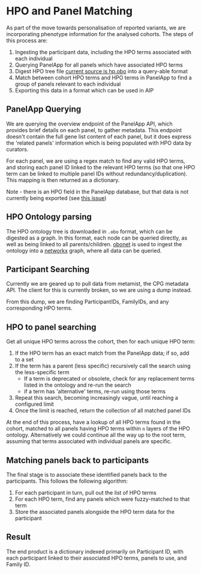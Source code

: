 # HPO and Panel Matching

As part of the move towards personalisation of reported variants, we are incorporating phenotype information for the
analysed cohorts. The steps of this process are:

1. Ingesting the participant data, including the HPO terms associated with each individual
2. Querying PanelApp for all panels which have associated HPO terms
3. Digest HPO tree file [current source is hp.obo](https://hpo.jax.org/app/download/ontology) into a query-able format
4. Match between cohort HPO terms and HPO terms in PanelApp to find a group of panels relevant to each individual
5. Exporting this data in a format which can be used in AIP


## PanelApp Querying

We are querying the overview endpoint of the PanelApp API, which provides brief details on each panel, to gather
metadata. This endpoint doesn't contain the full gene list content of each panel, but it does express the 'related
panels' information which is being populated with HPO data by curators.

For each panel, we are using a regex match to find any valid HPO terms, and storing each panel ID linked to the relevant
HPO terms (so that one HPO term can be linked to multiple panel IDs without redundancy/duplication). This mapping is
then returned as a dictionary.

Note - there is an HPO field in the PanelApp database, but that data is not currently being exported (see [this issue](
https://gitlab.com/genomicsengland/panelapp/panelapp/-/issues/24))

## HPO Ontology parsing

The HPO ontology tree is downloaded in `.obo` format, which can be digested as a graph. In this format, each node can be
queried directly, as well as being linked to all parents/children. [obonet](https://pypi.org/project/obonet/) is used to
ingest the ontology into a [networkx](https://networkx.org/) graph, where all data can be queried.

## Participant Searching

Currently we are geared up to pull data from metamist, the CPG metadata API. The client for this is currently broken, so
we are using a dump instead.

From this dump, we are finding ParticipantIDs, FamilyIDs, and any corresponding HPO terms.

## HPO to panel searching

Get all unique HPO terms across the cohort, then for each unique HPO term:

1. If the HPO term has an exact match from the PanelApp data; if so, add to a set
2. If the term has a parent (less specific) recursively call the search using the less-specific term
   - If a term is deprecated or obsolete, check for any replacement terms listed in the ontology and re-run the search
   - if a term has 'alternative' terms, re-run using those terms
3. Repeat this search, becoming increasingly vague, until reaching a configured limit
4. Once the limit is reached, return the collection of all matched panel IDs

At the end of this process, have a lookup of all HPO terms found in the cohort, matched to all panels having HPO terms
within `n` layers of the HPO ontology. Alternatively we could continue all the way up to the root term, assuming that
terms associated with individual panels are specific.

## Matching panels back to participants

The final stage is to associate these identified panels back to the participants. This follows the following algorithm:

1. For each participant in turn, pull out the list of HPO terms
2. For each HPO term, find any panels which were fuzzy-matched to that term
3. Store the associated panels alongside the HPO term data for the participant


## Result

The end product is a dictionary indexed primarily on Participant ID, with each participant linked to their associated
HPO terms, panels to use, and Family ID.
